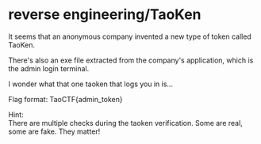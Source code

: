 # reverse engineering/TaoKen

It seems that an anonymous company invented a new type of token called TaoKen.

There's also an exe file extracted from the company's application, which is the admin login terminal.

I wonder what that one taoken that logs you in is...

Flag format: TaoCTF{admin_token}

Hint:\
There are multiple checks during the taoken verification. Some are real, some are fake. They matter!